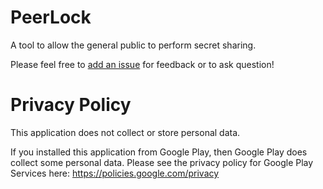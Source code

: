 # PeerLock
A tool to allow the general public to perform secret sharing.

Please feel free to [add an issue](https://github.com/acrusage/PeerLock/issues/new/choose) for feedback or to ask question!

# Privacy Policy

This application does not collect or store personal data.

If you installed this application from Google Play, then Google Play does collect some personal data. Please see the privacy policy for Google Play Services here: https://policies.google.com/privacy
